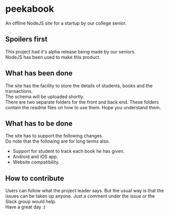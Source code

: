 # peekabook
An offline NodeJS site for a startup by our college senior.<br>
## Spoilers first
This project had it's alpha release being made by our seniors.<br>
NodeJS has been used to make this product.<br>
## What has been done
The site has the facility to store the details of students, books and the transactions.<br>
The schema will be uploaded shortly.<br>
There are two separate folders for the front and back end. These folders contain the readme files on how to use them. Hope you understand them.<br>
## What has to be done
The site has to support the following changes.<br>
Do note that the following are for long terms also.<br>
* Support for student to track each book he has given.
* Android and iOS app.
* Website compatibility.
## How to contribute
Users can follow what the project leader says. But the usual way is that the issues can be taken up anyone. Just a comment under the issue or the Slack group would help.<br>
Have a great day :)
